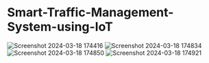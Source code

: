 # Smart-Traffic-Management-System-using-IoT
![Screenshot 2024-03-18 174416](https://github.com/yenumalappagarijaithra/Smart-Traffic-Management-System-using-IoT/assets/139473090/2f2dd7f7-05ec-4869-a40a-0e9b23de2f5a)
![Screenshot 2024-03-18 174834](https://github.com/yenumalappagarijaithra/Smart-Traffic-Management-System-using-IoT/assets/139473090/e6b06b28-5e5d-48b9-8c06-74e7545a45c7)
![Screenshot 2024-03-18 174850](https://github.com/yenumalappagarijaithra/Smart-Traffic-Management-System-using-IoT/assets/139473090/e2f53c97-38e9-4cbe-9776-20fe121925ea)
![Screenshot 2024-03-18 174921](https://github.com/yenumalappagarijaithra/Smart-Traffic-Management-System-using-IoT/assets/139473090/18298660-fd9f-49b6-a9f8-42c723a621b5)
